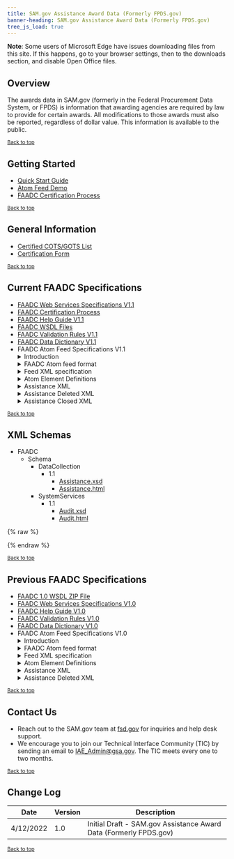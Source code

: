 ```yaml
---
title: SAM.gov Assistance Award Data (Formerly FPDS.gov)
banner-heading: SAM.gov Assistance Award Data (Formerly FPDS.gov)
tree_js_load: true
---
```

<link href="//cdn.jsdelivr.net/npm/jquery.fancytree@2.27/dist/skin-win8/ui.fancytree.min.css" rel="stylesheet">

<div class="usa-alert usa-alert-warning" id="site-wide-alert" role="alert">
   <div class="usa-alert-body">
     <p class="usa-alert-text">
        <b>Note</b>: Some users of Microsoft Edge have issues downloading files from this site. If this happens, go to your browser settings, then to the downloads section, and disable Open Office files.
     </p>
   </div>
 </div>

## Overview
The awards data in SAM.gov (formerly in the Federal Procurement Data System, or FPDS) is information that awarding agencies are required by law to provide for certain awards. All modifications to those awards must also be reported, regardless of dollar value. This information is available to the public.  
<p><small><a href="#">Back to top</a></small></p>


## Getting Started
- [Quick Start Guide](https://iae-prd-opengsa.s3.amazonaws.com/FPDS_v15_quick_start_guide_(3).doc)
- [Atom Feed Demo](https://iae-prd-opengsa.s3.amazonaws.com/Atom_feed.ppt)
- [FAADC Certification Process](https://iae-prd-opengsa.s3.amazonaws.com/FAADC_FPDS_Certification_Process.doc)
<p><small><a href="#">Back to top</a></small></p>

## General Information
- [Certified COTS/GOTS List](https://www.fpds.gov/wiki/index.php/Certified_Agency-CWS_COTS/GOTS_List)
- [Certification Form](https://iae-prd-opengsa.s3.amazonaws.com/ContractData_certification_form_March_2022_update.pdf)
<p><small><a href="#">Back to top</a></small></p>

## Current FAADC Specifications
- [FAADC Web Services Specifications V1.1](https://iae-prd-opengsa.s3.amazonaws.com/FAADC_Webservice_Integration_Specifications_V1.1-March_2022_update.pdf)
- [FAADC Certification Process](https://iae-prd-opengsa.s3.amazonaws.com/FAADC_FPDS_Certification_Process.doc)
- [FAADC Help Guide V1.1](https://iae-prd-opengsa.s3.amazonaws.com/FAADC_Help_Guide_V1.1_(2).docx)
- [FAADC WSDL Files](https://www.fpds.gov/downloads/FAADC/FAADC_WSDL.zip)
- [FAADC Validation Rules V1.1](https://iae-prd-opengsa.s3.amazonaws.com/FAADC_Validation_Rules_V1.1.doc)
- [FAADC Data Dictionary V1.1](https://iae-prd-opengsa.s3.amazonaws.com/FAADC_Data_Dictionary_V1.1.doc)
- FAADC Atom Feed Specifications V1.1
    <details>
    <summary>Introduction</summary>
    <p>
        FAADC has data reporting web services that provide access in real-time to FPDS central data repository. Atom Feeds provides access to the same data with real time feeds.
    </p>
    </details>
    <details>
    <summary>FAADC Atom feed format</summary>
    <p>
        FAADC Atom feed specification is based on the industry standard Atom 1.0 format RFC4287 as defined by Internet Engineering Task Force (IETF) in December 2005.<br>
        FAADC Assistance data will follow FAADC Version 1.1 Assistance specifications.
    </p>
    </details>
    <details>
    <summary>Feed XML specification</summary>
    <pre>
    <code class="xml">
        &lt;feed xmlns=&quot;http://www.w3.org/2005/Atom&quot;&gt;
            &lt;title&gt;FAADC matching assistance records for the search query : &lt;![CDATA[: recovery]]&gt;&lt;/title&gt;
            &lt;link rel=&quot;alternate&quot; type=&quot;text/html&quot; href=&quot;url_link&quot;/&gt;
            &lt;link rel=&quot;first&quot; type=&quot;text/html&quot; href=&quot;url_link&quot;/&gt;
            &lt;link rel=&quot;last&quot; type=&quot;text/html&quot; href=&quot;url_link&quot;/&gt;
            &lt;link rel=&quot;previous&quot; type=&quot;text/html&quot; href=&quot;url_link&quot;/&gt;
            &lt;link rel=&quot;next&quot; type=&quot;text/html&quot; href=&quot;url_link&quot;/&gt;
            &lt;modified/&gt;
            &lt;author&gt;
                &lt;name/&gt;
            &lt;/author&gt;
            &lt;entry&gt;
                &lt;title&gt;&lt;![CDATA[Entry Title]]&gt;&lt;/title&gt;
                &lt;link rel=&quot;alternate&quot; type=&quot;text/html&quot; href=&quot;url_link&quot;/&gt;
                &lt;modified&gt;2009-08-08 00:33:48&lt;/modified&gt;
                &lt;content xmlns:ns1=&quot;https://www.fpds.gov&quot; type=&quot;application/xml&quot;&gt; 
                    ... Assistance XML
                &lt;/content&gt;
            &lt;/entry&gt;
        &lt;/feed&gt;
    </code></pre>
    </details>
    <details>
    <summary>Atom Element Definitions</summary>
    <p>
       <b>Container Elements</b>
       <ul style="list-style-type: disc">
       <li>“feed” Element – It is the top-level element of an Atom Feed Document, acting as a container for metadata and data associated with the feed</li>
       <li> “entry” Element – It represents an individual entry, acting as a container for metadata and data associated with the entry.</li>
       <li>“content” Element – It contains either links or content of the entry. The “type” attribute specifies the MIME media type. It “type” attribute is not present then the content is treated as “text”. The content of the element is either an Award/IDV xml.</li>
       </ul>
       <b>Metadata Elements</b>
       <ul style="list-style-type: disc">
       <li>"author” Element – It indicates the author or the entry or the feed.</li>
       <li>“link” Element – It defines a reference from an entry or feed to a web resource. The “type” attribute is n advisory media type. It is a hint about the the type of representation that is expected to be returned when the value of href attribute is deferenced. The “rel” attribute indicates the link relation type.</li>
       <li>“alternate” signifies an alternate version of the resource described by the containing element.</li>
       <li>“first” signifies the first entry element in the feed.</li>
       <li>“last” signifies the last entry element in the feed.</li>
       <li>“previous” signifies the previously read entry element of the feed.</li>
       <li>“next” signifies the next available entry elements of the feed.</li>
       <li>“title” Element - It conveys a human-readable title for an entry or feed.</li>
       <li>“modified” Element with in the “entry” section represents the last modified date of the entry.</li>
       </ul>
    </p>
    </details>
    <details>
    <summary>Assistance XML</summary>
    <pre>
    <code class="xml">
        &lt;assistance xmlns:ns1=&quot;https://www.fpds.gov/FPDS&quot;&gt;
            &lt;assistanceID&gt;
                &lt;agencyCode name=&quot;String&quot; departmentID=&quot;String&quot; departmentName=&quot;String&quot;&gt;String&lt;/agencyCode&gt;
                &lt;FAIN&gt;String&lt;/FAIN&gt;
                &lt;amendmentNumber&gt;0&lt;/amendmentNumber&gt;
            &lt;/assistanceID&gt;
            &lt;assistanceDates&gt;
                &lt;actionDate&gt;0000-00-00 00:00:00&lt;/actionDate&gt;
                &lt;periodOfPerformanceStartDate&gt;0000-00-00 00:00:00&lt;/periodOfPerformanceStartDate&gt;
                &lt;periodOfPerformanceEndDate&gt;0000-00-00 00:00:00&lt;/periodOfPerformanceEndDate&gt;
                &lt;fiscalYear&gt;0000&lt;/fiscalYear&gt;
            &lt;/assistanceDates&gt;
            &lt;assistanceData&gt;
            &lt;assistanceIndicators&gt;
                &lt;businessFundsIndicator description=&quot;String&quot;&gt;String&lt;/businessFundsIndicator&gt;
                &lt;individualRecipientIndicator&gt;String&lt;/individualRecipientIndicator&gt;
                &lt;researchAndDevelopmentFundsIndicator&gt;String&lt;/researchAndDevelopmentFundsIndicator&gt;
            &lt;/assistanceIndicators&gt;
            &lt;assistanceCompetition&gt;
                &lt;competedOpportunity description=&quot;String&quot;&gt;String&lt;/competedOpportunity&gt;
                &lt;numberOfProposalsOrApplications&gt;String&lt;/numberOfProposalsOrApplications&gt;
            &lt;/assistanceCompetition&gt;
            &lt;actionType description=&quot;String&quot;&gt;String&lt;/actionType&gt;
            &lt;assistanceType description=&quot;String&quot;&gt;String&lt;/assistanceType&gt;
            &lt;assistanceDescription&gt;String&lt;/assistanceDescription&gt;
            &lt;recordType description=&quot;String&quot;&gt;String&lt;/recordType&gt;
            &lt;typeOfFundsCode description=&quot;String&quot;&gt;String&lt;/typeOfFundsCode&gt;
            &lt;/assistanceData&gt;
            &lt;dollarValues&gt;
                &lt;federalActionObligationAmount&gt;3.1415&lt;/federalActionObligationAmount&gt;
                &lt;nonFederalFundingAmount&gt;3.1415&lt;/nonFederalFundingAmount&gt;
                &lt;totalFederalAwardValueAmount&gt;3.1415&lt;/totalFederalAwardValueAmount&gt;
                &lt;researchDollarValues&gt;
                    &lt;researchAndDevelopmentAmount&gt;3.1415&lt;/researchAndDevelopmentAmount&gt;
                    &lt;fellowshipsAndTraineeshipsAmount&gt;3.1415&lt;/fellowshipsAndTraineeshipsAmount&gt;
                    &lt;researchAndDevelopmentPlantAmount&gt;3.1415&lt;/researchAndDevelopmentPlantAmount&gt;
                    &lt;facilitiesAndEquipmentForInstructionAmount&gt;3.1415&lt;/facilitiesAndEquipmentForInstructionAmount&gt;
                    &lt;generalSupportForScienceAndEngineeringAmount&gt;3.1415&lt;/generalSupportForScienceAndEngineeringAmount&gt;
                    &lt;otherActivitiesRelatedToScienceAndEngineeringAmount&gt;3.1415&lt;/otherActivitiesRelatedToScienceAndEngineeringAmount&gt;
                    &lt;allOtherActivitiesNotRelatedToScienceAndEngineeringAmount&gt;3.1415&lt;/allOtherActivitiesNotRelatedToScienceAndEngineeringAmount&gt;
                &lt;/researchDollarValues&gt;
            &lt;/dollarValues&gt;
            &lt;providerInformation&gt;
                &lt;awardingSubTierAgencyCode name=&quot;String&quot; departmentID=&quot;String&quot; departmentName=&quot;String&quot;&gt;String&lt;/awardingSubTierAgencyCode&gt;
                &lt;awardingOfficeCode&gt;String&lt;/awardingOfficeCode&gt;
                &lt;fundingSubTierAgencyCode name=&quot;String&quot; departmentID=&quot;String&quot; departmentName=&quot;String&quot;&gt;String&lt;/fundingSubTierAgencyCode&gt;
                &lt;fundingOfficeCode name=&quot;String&quot;&gt;String&lt;/fundingOfficeCode&gt;
            &lt;/providerInformation&gt;
            &lt;programInformation&gt;
            &lt;CFDANumber&gt;00.000&lt;/CFDANumber&gt;
            &lt;CFDAProgramTitle&gt;String&lt;/CFDAProgramTitle&gt;
            &lt;/programInformation&gt;
            &lt;placeOfPerformance&gt;
                &lt;PPOPCode&gt;String&lt;/PPOPCode&gt;
                &lt;PPOPDescription&gt;String&lt;/PPOPDescription&gt;
                &lt;PPOPCountryCode&gt;String&lt;/PPOPCountryCode&gt;
                &lt;PPOPCountryName&gt;String&lt;/PPOPCountryName&gt;
                &lt;PPOPStateName&gt;String&lt;/PPOPStateName&gt;
                &lt;PPOPStateISO2Code&gt;String&lt;/PPOPStateISO2Code&gt;
                &lt;PPOPCountyName&gt;String&lt;/PPOPCountyName&gt;
                &lt;PPOPCountyFIPSCode&gt;String&lt;/PPOPCountyFIPSCode&gt;
                &lt;PPOPCityName&gt;String&lt;/PPOPCityName&gt;
                &lt;PPOPZIPCode&gt;String&lt;/PPOPZIPCode&gt;
                &lt;PPOPCongressionalDistrict&gt;String&lt;/PPOPCongressionalDistrict&gt;
            &lt;/placeOfPerformance&gt;
            &lt;recipient&gt;
                &lt;recipientDetails&gt;
                    &lt;vendorHeader&gt;
                        &lt;vendorName&gt;String&lt;/vendorName&gt;
                        &lt;vendorDoingAsBusinessName&gt;String&lt;/vendorDoingAsBusinessName&gt;
                        &lt;vendorEnabled&gt;false&lt;/vendorEnabled&gt;
                    &lt;/vendorHeader&gt;
                    &lt;vendorSiteDetails&gt;
                    &lt;vendorSocioEconomicIndicators&gt;
                        &lt;isAlaskanNativeOwnedCorporationOrFirm&gt;false&lt;/isAlaskanNativeOwnedCorporationOrFirm&gt;
                        &lt;isAmericanIndianOwned&gt;false&lt;/isAmericanIndianOwned&gt;
                        &lt;isIndianTribe&gt;false&lt;/isIndianTribe&gt;
                        &lt;isNativeHawaiianOwnedOrganizationOrFirm&gt;false&lt;/isNativeHawaiianOwnedOrganizationOrFirm&gt;
                        &lt;isTriballyOwnedFirm&gt;false&lt;/isTriballyOwnedFirm&gt;
                        &lt;isSmallBusiness&gt;false&lt;/isSmallBusiness&gt;
                        &lt;isVeteranOwned&gt;false&lt;/isVeteranOwned&gt;
                        &lt;isServiceRelatedDisabledVeteranOwnedBusiness&gt;false&lt;/isServiceRelatedDisabledVeteranOwnedBusiness&gt;
                        &lt;isWomenOwned&gt;false&lt;/isWomenOwned&gt;
                        &lt;minorityOwned&gt;
                            &lt;isMinorityOwned&gt;false&lt;/isMinorityOwned&gt;
                            &lt;isSubContinentAsianAmericanOwnedBusiness&gt;false&lt;/isSubContinentAsianAmericanOwnedBusiness&gt;
                            &lt;isAsianPacificAmericanOwnedBusiness&gt;false&lt;/isAsianPacificAmericanOwnedBusiness&gt;
                            &lt;isBlackAmericanOwnedBusiness&gt;false&lt;/isBlackAmericanOwnedBusiness&gt;
                            &lt;isHispanicAmericanOwnedBusiness&gt;false&lt;/isHispanicAmericanOwnedBusiness&gt;
                            &lt;isNativeAmericanOwnedBusiness&gt;false&lt;/isNativeAmericanOwnedBusiness&gt;
                            &lt;isOtherMinorityOwned&gt;false&lt;/isOtherMinorityOwned&gt;
                        &lt;/minorityOwned&gt;
                        &lt;isVerySmallBusiness&gt;false&lt;/isVerySmallBusiness&gt;
                        &lt;isWomenOwnedSmallBusiness&gt;false&lt;/isWomenOwnedSmallBusiness&gt;
                        &lt;isEconomicallyDisadvantagedWomenOwnedSmallBusiness&gt;false&lt;/isEconomicallyDisadvantagedWomenOwnedSmallBusiness&gt;
                        &lt;isJointVentureWomenOwnedSmallBusiness&gt;false&lt;/isJointVentureWomenOwnedSmallBusiness&gt;
                        &lt;isJointVentureEconomicallyDisadvantagedWomenOwnedSmallBusiness&gt;false&lt;/isJointVentureEconomicallyDisadvantagedWomenOwnedSmallBusiness&gt;
                    &lt;/vendorSocioEconomicIndicators&gt;
                    &lt;vendorBusinessTypes&gt;
                        &lt;isCommunityDevelopedCorporationOwnedFirm&gt;false&lt;/isCommunityDevelopedCorporationOwnedFirm&gt;
                        &lt;isLaborSurplusAreaFirm&gt;false&lt;/isLaborSurplusAreaFirm&gt;
                        &lt;federalGovernment&gt;
                            &lt;isFederalGovernment&gt;false&lt;/isFederalGovernment&gt;
                            &lt;isFederallyFundedResearchAndDevelopmentCorp&gt;false&lt;/isFederallyFundedResearchAndDevelopmentCorp&gt;
                            &lt;isFederalGovernmentAgency&gt;false&lt;/isFederalGovernmentAgency&gt;
                        &lt;/federalGovernment&gt;
                        &lt;isStateGovernment&gt;false&lt;/isStateGovernment&gt;
                        &lt;localGovernment&gt;
                            &lt;isLocalGovernment&gt;false&lt;/isLocalGovernment&gt;
                            &lt;isCityLocalGovernment&gt;false&lt;/isCityLocalGovernment&gt;
                            &lt;isCountyLocalGovernment&gt;false&lt;/isCountyLocalGovernment&gt;
                            &lt;isInterMunicipalLocalGovernment&gt;false&lt;/isInterMunicipalLocalGovernment&gt;
                            &lt;isLocalGovernmentOwned&gt;false&lt;/isLocalGovernmentOwned&gt;
                            &lt;isMunicipalityLocalGovernment&gt;false&lt;/isMunicipalityLocalGovernment&gt;
                            &lt;isSchoolDistrictLocalGovernment&gt;false&lt;/isSchoolDistrictLocalGovernment&gt;
                            &lt;isTownshipLocalGovernment&gt;false&lt;/isTownshipLocalGovernment&gt;
                        &lt;/localGovernment&gt;
                        &lt;isTribalGovernment&gt;false&lt;/isTribalGovernment&gt;
                        &lt;isForeignGovernment&gt;false&lt;/isForeignGovernment&gt;
                        &lt;businessOrOrganizationType&gt;
                        &lt;isCorporateEntityNotTaxExempt&gt;false&lt;/isCorporateEntityNotTaxExempt&gt;
                        &lt;isCorporateEntityTaxExempt&gt;false&lt;/isCorporateEntityTaxExempt&gt;
                        &lt;isPartnershipOrLimitedLiabilityPartnership&gt;false&lt;/isPartnershipOrLimitedLiabilityPartnership&gt;
                        &lt;isSolePropreitorship&gt;false&lt;/isSolePropreitorship&gt;
                        &lt;isSmallAgriculturalCooperative&gt;false&lt;/isSmallAgriculturalCooperative&gt;
                        &lt;isInternationalOrganization&gt;false&lt;/isInternationalOrganization&gt;
                        &lt;isOtherbusinessOrOrganization&gt;false&lt;/isOtherbusinessOrOrganization&gt;
                        &lt;isUSGovernmentEntity&gt;false&lt;/isUSGovernmentEntity&gt;
                        &lt;/businessOrOrganizationType&gt;
                    &lt;/vendorBusinessTypes&gt;
                    &lt;vendorLineOfBusiness&gt;
                        &lt;isArchitectureAndEngineering&gt;false&lt;/isArchitectureAndEngineering&gt;
                        &lt;isCommunityDevelopmentCorporation&gt;false&lt;/isCommunityDevelopmentCorporation&gt;
                        &lt;isConstructionFirm&gt;false&lt;/isConstructionFirm&gt;
                        &lt;isDomesticShelter&gt;false&lt;/isDomesticShelter&gt;
                        &lt;isEducationalInstitution&gt;false&lt;/isEducationalInstitution&gt;
                        &lt;isFoundation&gt;false&lt;/isFoundation&gt;
                        &lt;isHospital&gt;false&lt;/isHospital&gt;
                        &lt;isManufacturerOfGoods&gt;false&lt;/isManufacturerOfGoods&gt;
                        &lt;isResearchAndDevelopment&gt;false&lt;/isResearchAndDevelopment&gt;
                        &lt;isServiceProvider&gt;false&lt;/isServiceProvider&gt;
                        &lt;isVeterinaryHospital&gt;false&lt;/isVeterinaryHospital&gt;
                        &lt;isHispanicServicingInstitution&gt;false&lt;/isHispanicServicingInstitution&gt;
                    &lt;/vendorLineOfBusiness&gt;
                    &lt;vendorRelationshipWithFederalGovernment&gt;
                        &lt;receivesContracts&gt;false&lt;/receivesContracts&gt;
                        &lt;receivesGrants&gt;false&lt;/receivesGrants&gt;
                        &lt;receivesContractsAndGrants&gt;false&lt;/receivesContractsAndGrants&gt;
                    &lt;/vendorRelationshipWithFederalGovernment&gt;
                    &lt;typeOfGovernmentEntity&gt;
                        &lt;isAirportAuthority&gt;false&lt;/isAirportAuthority&gt;
                        &lt;isCouncilOfGovernments&gt;false&lt;/isCouncilOfGovernments&gt;
                        &lt;isHousingAuthoritiesPublicOrTribal&gt;false&lt;/isHousingAuthoritiesPublicOrTribal&gt;
                        &lt;isInterstateEntity&gt;false&lt;/isInterstateEntity&gt;
                        &lt;isPlanningCommission&gt;false&lt;/isPlanningCommission&gt;
                        &lt;isPortAuthority&gt;false&lt;/isPortAuthority&gt;
                        &lt;isTransitAuthority&gt;false&lt;/isTransitAuthority&gt;
                    &lt;/typeOfGovernmentEntity&gt;
                    &lt;vendorOrganizationFactors&gt;
                    &lt;isSubchapterSCorporation&gt;false&lt;/isSubchapterSCorporation&gt;
                    &lt;isLimitedLiabilityCorporation&gt;false&lt;/isLimitedLiabilityCorporation&gt;
                    &lt;isForeignOwnedAndLocated&gt;false&lt;/isForeignOwnedAndLocated&gt;
                    &lt;profitStructure&gt;
                        &lt;isForProfitOrganization&gt;false&lt;/isForProfitOrganization&gt;
                        &lt;isNonprofitOrganization&gt;false&lt;/isNonprofitOrganization&gt;
                        &lt;isOtherNotForProfitOrganization&gt;false&lt;/isOtherNotForProfitOrganization&gt;
                    &lt;/profitStructure&gt;
                    &lt;isShelteredWorkshop&gt;false&lt;/isShelteredWorkshop&gt;
                        &lt;organizationalType&gt;String&lt;/organizationalType&gt;
                        &lt;/vendorOrganizationFactors&gt;
                    &lt;typeOfEducationalEntity&gt;
                        &lt;is1862LandGrantCollege&gt;false&lt;/is1862LandGrantCollege&gt;
                        &lt;is1890LandGrantCollege&gt;false&lt;/is1890LandGrantCollege&gt;
                        &lt;is1994LandGrantCollege&gt;false&lt;/is1994LandGrantCollege&gt;
                        &lt;isHistoricallyBlackCollegeOrUniversity&gt;false&lt;/isHistoricallyBlackCollegeOrUniversity&gt;
                        &lt;isMinorityInstitution&gt;false&lt;/isMinorityInstitution&gt;
                        &lt;isPrivateUniversityOrCollege&gt;false&lt;/isPrivateUniversityOrCollege&gt;
                        &lt;isSchoolOfForestry&gt;false&lt;/isSchoolOfForestry&gt;
                        &lt;isStateControlledInstitutionofHigherLearning&gt;false&lt;/isStateControlledInstitutionofHigherLearning&gt;
                        &lt;isTribalCollege&gt;false&lt;/isTribalCollege&gt;
                        &lt;isVeterinaryCollege&gt;false&lt;/isVeterinaryCollege&gt;
                        &lt;isAlaskanNativeServicingInstitution&gt;false&lt;/isAlaskanNativeServicingInstitution&gt;
                        &lt;isNativeHawaiianServicingInstitution&gt;false&lt;/isNativeHawaiianServicingInstitution&gt;
                    &lt;/typeOfEducationalEntity&gt;
                    &lt;vendorCertifications&gt;
                        &lt;isDOTCertifiedDisadvantagedBusinessEnterprise&gt;false&lt;/isDOTCertifiedDisadvantagedBusinessEnterprise&gt;
                        &lt;isSelfCertifiedSmallDisadvantagedBusiness&gt;false&lt;/isSelfCertifiedSmallDisadvantagedBusiness&gt;
                        &lt;isSBACertifiedSmallDisadvantagedBusiness&gt;false&lt;/isSBACertifiedSmallDisadvantagedBusiness&gt;
                        &lt;isSBACertified8AProgramParticipant&gt;false&lt;/isSBACertified8AProgramParticipant&gt;
                        &lt;isSelfCertifiedHUBZoneJointVenture&gt;false&lt;/isSelfCertifiedHUBZoneJointVenture&gt;
                        &lt;isSBACertifiedHUBZone&gt;false&lt;/isSBACertifiedHUBZone&gt;
                        &lt;isSBACertified8AJointVenture&gt;false&lt;/isSBACertified8AJointVenture&gt;
                    &lt;/vendorCertifications&gt;
                    &lt;vendorLocation&gt;
                        &lt;streetAddress&gt;String&lt;/streetAddress&gt;
                        &lt;city&gt;String&lt;/city&gt;
                        &lt;state name=&quot;String&quot;&gt;String&lt;/state&gt;
                        &lt;ZIPCode city=&quot;String&quot;&gt;String&lt;/ZIPCode&gt;
                        &lt;countryCode name=&quot;String&quot;&gt;String&lt;/countryCode&gt;
                        &lt;phoneNo&gt;String&lt;/phoneNo&gt;
                        &lt;faxNo&gt;String&lt;/faxNo&gt;
                        &lt;congressionalDistrictCode&gt;String&lt;/congressionalDistrictCode&gt;
                        &lt;vendorLocationDisabledFlag&gt;false&lt;/vendorLocationDisabledFlag&gt;
                        &lt;entityDataSource&gt;String&lt;/entityDataSource&gt;
                    &lt;/vendorLocation&gt;
                    &lt;entityIdentifiers&gt;
                        &lt;vendorUEIInformation&gt;
                            &lt;UEI&gt;String&lt;/UEI&gt;
                            &lt;UEILegalBusinessName&gt;String&lt;/UEILegalBusinessName&gt;
                            &lt;immediateParentUEI&gt;String&lt;/parentUEI&gt;
                            &lt;immediateParentUEIName&gt;String&lt;/parentUEIName&gt;
                            &lt;domesticParentUEI&gt;String&lt;/domesticParentUEI&gt;
                            &lt;domesticParentUEIName&gt;String&lt;/domesticParentUEIName&gt;
                            &lt;ultimateParentUEI&gt;String&lt;/ultimateParentUEI&gt;
                            &lt;ultimateParentUEIName&gt;String&lt;/ultimateParentUEIName&gt;
                        &lt;/vendorUEIInformation&gt;
                        &lt;cageCode&gt;String&lt;/cageCode&gt;
                    &lt;/entityIdentifiers&gt;
                    &lt;ccrRegistrationDetails&gt;
                    &lt;registrationDate&gt;0000-00-00 00:00:00&lt;/registrationDate&gt;
                    &lt;renewalDate&gt;0000-00-00 00:00:00&lt;/renewalDate&gt;
                    &lt;/ccrRegistrationDetails&gt;
                    &lt;/vendorSiteDetails&gt;
                &lt;/recipientDetails&gt;
                &lt;listOfBusinessTypes&gt;
                    &lt;businessTypes&gt;
                            &lt;BusinessTypesCode&gt;String&lt;/BusinessTypesCode&gt;
                            &lt;BusinessTypesDescription&gt;String&lt;/BusinessTypesDescription&gt;
                        &lt;/businessTypes&gt;
                        &lt;businessTypes&gt;
                        &lt;BusinessTypesCode&gt;String&lt;/BusinessTypesCode&gt;
                        &lt;BusinessTypesDescription&gt;String&lt;/BusinessTypesDescription&gt;
                    &lt;/businessTypes&gt;
                &lt;/listOfBusinessTypes&gt;
                &lt;smallBusinessIndicator description=&quot;String&quot;&gt;String&lt;/smallBusinessIndicator&gt;
                &lt;SAMException description=&quot;String&quot;&gt;String&lt;/SAMException&gt;
            &lt;/recipient&gt;
            &lt;transactionInformation&gt;
                &lt;createdBy&gt;String&lt;/createdBy&gt;
                &lt;createdDate&gt;0000-00-00 00:00:00&lt;/createdDate&gt;
                &lt;lastModifiedBy&gt;String&lt;/lastModifiedBy&gt;
                &lt;lastModifiedDate&gt;0000-00-00 00:00:00&lt;/lastModifiedDate&gt;
                &lt;closedBy&gt;String&lt;/closedBy&gt;
                &lt;closedDate&gt;0000-00-00 00:00:00&lt;/closedDate&gt;
                &lt;closedStatus&gt;String&lt;/closedStatus&gt;
                &lt;status&gt;String&lt;/status&gt;
                &lt;version&gt;String&lt;/version&gt;
                &lt;approvedBy&gt;String&lt;/approvedBy&gt;
                &lt;approvedDate&gt;0000-00-00 00:00:00&lt;/approvedDate&gt;
            &lt;/transactionInformation&gt;
            &lt;genericTags&gt;
                &lt;genericStrings&gt;
                    &lt;genericString01&gt;String&lt;/genericString01&gt;
                    &lt;genericString02&gt;String&lt;/genericString02&gt;
                    &lt;genericString03&gt;String&lt;/genericString03&gt;
                    &lt;genericString04&gt;String&lt;/genericString04&gt;
                    &lt;genericString05&gt;String&lt;/genericString05&gt;
                    &lt;genericString06&gt;String&lt;/genericString06&gt;
                    &lt;genericString07&gt;String&lt;/genericString07&gt;
                    &lt;genericString08&gt;String&lt;/genericString08&gt;
                    &lt;genericString09&gt;String&lt;/genericString09&gt;
                    &lt;genericString10&gt;String&lt;/genericString10&gt;
                    &lt;genericString11&gt;String&lt;/genericString11&gt;
                    &lt;genericString12&gt;String&lt;/genericString12&gt;
                    &lt;genericString13&gt;String&lt;/genericString13&gt;
                    &lt;genericString14&gt;String&lt;/genericString14&gt;
                    &lt;genericString15&gt;String&lt;/genericString15&gt;
                    &lt;genericString16&gt;String&lt;/genericString16&gt;
                    &lt;genericString17&gt;String&lt;/genericString17&gt;
                    &lt;genericString18&gt;String&lt;/genericString18&gt;
                &lt;/genericStrings&gt;
                &lt;genericBooleans&gt;
                    &lt;genericBoolean01&gt;false&lt;/genericBoolean01&gt;
                    &lt;genericBoolean02&gt;false&lt;/genericBoolean02&gt;
                &lt;/genericBooleans&gt;
                &lt;genericFloats&gt;
                    &lt;genericFloat01&gt;3.1415&lt;/genericFloat01&gt;
                    &lt;genericFloat02&gt;3.1415&lt;/genericFloat02&gt;
                &lt;/genericFloats&gt;
                &lt;genericIntegers&gt;
                    &lt;genericInteger01&gt;1&lt;/genericInteger01&gt;
                    &lt;genericInteger02&gt;1&lt;/genericInteger02&gt;
                &lt;/genericIntegers&gt;
            &lt;/genericTags&gt;
        &lt;/assistance&gt;
    </code></pre>
    </details>
    <details>
    <summary>Assistance Deleted XML</summary>
    <pre>
    <code class="xml">
        &lt;assistance xmlns:ns1=&quot;https://www.fpds.gov/FPDS&quot;&gt;
            &lt;assistanceID&gt;
                &lt;agencyCode name=&quot;String&quot; departmentID=&quot;String&quot; departmentName=&quot;String&quot;&gt;String&lt;/agencyCode&gt;
                &lt;URI&gt;String&lt;/URI&gt;
            &lt;/assistanceID&gt;
            &lt;assistanceDates&gt;
                &lt;actionDate&gt;0000-00-00 00:00:00&lt;/actionDate&gt;
                &lt;periodOfPerformanceStartDate&gt;0000-00-00 00:00:00&lt;/periodOfPerformanceStartDate&gt;
                &lt;periodOfPerformanceEndDate&gt;0000-00-00 00:00:00&lt;/periodOfPerformanceEndDate&gt;
                &lt;fiscalYear&gt;0000&lt;/fiscalYear&gt;
                &lt;FABSSentDate&gt;0000-00-00 00:00:00&lt;/FABSSentDate&gt;
            &lt;/assistanceDates&gt;
            &lt;assistanceData&gt;
                &lt;assistanceIndicators&gt;
                    &lt;businessFundsIndicator description=&quot;String&quot;&gt;String&lt;/businessFundsIndicator&gt;
                    &lt;correctionDeleteIndicator&gt;String&lt;/correctionDeleteIndicator&gt;
                    &lt;individualRecipientIndicator&gt;String&lt;/individualRecipientIndicator&gt;
                &lt;/assistanceIndicators&gt;
                &lt;actionType description=&quot;String&quot;&gt;String&lt;/actionType&gt;
                &lt;assistanceType description=&quot;String&quot;&gt;String&lt;/assistanceType&gt;
                &lt;assistanceDescription&gt;String&lt;/assistanceDescription&gt;
                &lt;recordType description=&quot;String&quot;&gt;String&lt;/recordType&gt;
            &lt;/assistanceData&gt;
            &lt;dollarValues&gt;
                &lt;federalActionObligationAmount&gt;3.1415&lt;/federalActionObligationAmount&gt;
                &lt;nonFederalFundingAmount&gt;3.1415&lt;/nonFederalFundingAmount&gt;
                &lt;totalFederalAwardValueAmount&gt;3.1415&lt;/totalFederalAwardValueAmount&gt;
            &lt;/dollarValues&gt;
            &lt;providerInformation&gt;
                &lt;awardingSubTierAgencyCode name=&quot;String&quot; departmentID=&quot;String&quot; departmentName=&quot;String&quot;&gt;String&lt;/awardingSubTierAgencyCode&gt;
                &lt;awardingOfficeCode name=&quot;String&quot;&gt;String&lt;/awardingOfficeCode&gt;
                &lt;fundingSubTierAgencyCode name=&quot;String&quot; departmentID=&quot;String&quot; departmentName=&quot;String&quot;&gt;String&lt;/fundingSubTierAgencyCode&gt;
                &lt;fundingOfficeCode name=&quot;String&quot;&gt;String&lt;/fundingOfficeCode&gt;
            &lt;/providerInformation&gt;
            &lt;programInformation&gt;
                &lt;CFDANumber&gt;3.1415&lt;/CFDANumber&gt;
            &lt;/programInformation&gt;
            &lt;placeOfPerformance&gt;
                &lt;PPOPCode&gt;String&lt;/PPOPCode&gt;
                &lt;PPOPDescription&gt;String&lt;/PPOPDescription&gt;
                &lt;PPOPCountryCode&gt;String&lt;/PPOPCountryCode&gt;
                &lt;PPOPCountryName&gt;String&lt;/PPOPCountryName&gt;
                &lt;PPOPStateName&gt;String&lt;/PPOPStateName&gt;
                &lt;PPOPStateISO2Code&gt;String&lt;/PPOPStateISO2Code&gt;
            &lt;/placeOfPerformance&gt;
            &lt;recipient&gt;
                &lt;recipientDetails&gt;
                &lt;vendorHeader&gt;
                    &lt;vendorName&gt;String&lt;/vendorName&gt;
                &lt;/vendorHeader&gt;
                    &lt;vendorSiteDetails&gt;
                        &lt;vendorLocation&gt;
                            &lt;countryCode name=&quot;String&quot;&gt;String&lt;/countryCode&gt;
                            &lt;entityDataSource&gt;String&lt;/entityDataSource&gt;
                        &lt;/vendorLocation&gt;
                        &lt;entityIdentifiers&gt;
                            &lt;vendorUEIInformation&gt;
                                &lt;UEI&gt;String&lt;/UEI&gt;
                                &lt;UEILegalBusinessName&gt;String&lt;/UEILegalBusinessName&gt;
                                &lt;immediateParentUEI&gt;String&lt;/parentUEI&gt;
                                &lt;immediateParentUEIName&gt;String&lt;/parentUEIName&gt;
                                &lt;domesticParentUEI&gt;String&lt;/domesticParentUEI&gt;
                                &lt;domesticParentUEIName&gt;String&lt;/domesticParentUEIName&gt;
                                &lt;ultimateParentUEI&gt;String&lt;/ultimateParentUEI&gt;
                                &lt;ultimateParentUEIName&gt;String&lt;/ultimateParentUEIName&gt;
                            &lt;/vendorUEIInformation&gt;
                            &lt;cageCode&gt;String&lt;/cageCode&gt;
                        &lt;/entityIdentifiers&gt;
                    &lt;/vendorSiteDetails&gt;
                &lt;/recipientDetails&gt;
                &lt;listOfBusinessTypes&gt;
                    &lt;businessTypes&gt;
                    &lt;BusinessTypesCode&gt;String&lt;/BusinessTypesCode&gt;
                    &lt;BusinessTypesDescription&gt;String&lt;/BusinessTypesDescription&gt;
                    &lt;/businessTypes&gt;
                &lt;/listOfBusinessTypes&gt;
                &lt;smallBusinessIndicator description=&quot;String&quot;&gt;String&lt;/smallBusinessIndicator&gt;
                &lt;SAMException description=&quot;String&quot;&gt;String&lt;/SAMException&gt;
            &lt;/recipient&gt;
            &lt;transactionInformation&gt;
                &lt;createdBy&gt;String&lt;/createdBy&gt;
                &lt;createdDate&gt;0000-00-00 00:00:00&lt;/createdDate&gt;
                &lt;lastModifiedBy&gt;String&lt;/lastModifiedBy&gt;
                &lt;lastModifiedDate&gt;0000-00-00 00:00:00&lt;/lastModifiedDate&gt;
                &lt;closedBy&gt;String&lt;/closedBy&gt;
                &lt;closedDate&gt;0000-00-00 00:00:00&lt;/closedDate&gt;
                &lt;closedStatus&gt;String&lt;/closedStatus&gt;
                &lt;status&gt;String&lt;/status&gt;
                &lt;version&gt;String&lt;/version&gt;
                &lt;approvedBy&gt;String&lt;/approvedBy&gt;
                &lt;approvedDate&gt;0000-00-00 00:00:00&lt;/approvedDate&gt;
            &lt;/transactionInformation&gt;
            &lt;genericTags&gt;
                &lt;genericStrings&gt;
                    &lt;genericString01&gt;String&lt;/genericString01&gt;
                    &lt;genericString02&gt;String&lt;/genericString02&gt;
                    &lt;genericString03&gt;String&lt;/genericString03&gt;
                    &lt;genericString04&gt;String&lt;/genericString04&gt;
                    &lt;genericString05&gt;String&lt;/genericString05&gt;
                    &lt;genericString06&gt;String&lt;/genericString06&gt;
                    &lt;genericString07&gt;String&lt;/genericString07&gt;
                    &lt;genericString08&gt;String&lt;/genericString08&gt;
                    &lt;genericString09&gt;String&lt;/genericString09&gt;
                    &lt;genericString10&gt;String&lt;/genericString10&gt;
                    &lt;genericString11&gt;String&lt;/genericString11&gt;
                    &lt;genericString12&gt;String&lt;/genericString12&gt;
                    &lt;genericString13&gt;String&lt;/genericString13&gt;
                    &lt;genericString14&gt;String&lt;/genericString14&gt;
                    &lt;genericString15&gt;String&lt;/genericString15&gt;
                    &lt;genericString16&gt;String&lt;/genericString16&gt;
                    &lt;genericString17&gt;String&lt;/genericString17&gt;
                    &lt;genericString18&gt;String&lt;/genericString18&gt;
                &lt;/genericStrings&gt;
                &lt;genericBooleans&gt;
                    &lt;genericBoolean01&gt;false&lt;/genericBoolean01&gt;
                    &lt;genericBoolean02&gt;false&lt;/genericBoolean02&gt;
                &lt;/genericBooleans&gt;
                &lt;genericFloats&gt;
                    &lt;genericFloat01&gt;3.1415&lt;/genericFloat01&gt;
                    &lt;genericFloat02&gt;3.1415&lt;/genericFloat02&gt;
                &lt;/genericFloats&gt;
                &lt;genericIntegers&gt;
                    &lt;genericInteger01&gt;1&lt;/genericInteger01&gt;
                    &lt;genericInteger02&gt;1&lt;/genericInteger02&gt;
                &lt;/genericIntegers&gt;
            &lt;/genericTags&gt;
        &lt;/assistance&gt;
    </code></pre>
    </details>
    <details>
    <summary>Assistance Closed XML</summary>
    <pre>
    <code class="xml">
        &lt;assistanceclosed xmlns:ns1=&quot;https://www.fpds.gov/FPDS&quot;&gt;
            &lt;assistanceID&gt;
                &lt;agencyCode name=&quot;String&quot; departmentID=&quot;String&quot; departmentName=&quot;String&quot;&gt;String&lt;/agencyCode&gt;
                &lt;FAIN&gt;String&lt;/FAIN&gt;
                &lt;amendmentNumber&gt;0&lt;/amendmentNumber&gt;
            &lt;/assistanceID&gt;
            &lt;assistanceDates&gt;
                &lt;actionDate&gt;0000-00-00 00:00:00&lt;/actionDate&gt;
                &lt;periodOfPerformanceStartDate&gt;0000-00-00 00:00:00&lt;/periodOfPerformanceStartDate&gt;
                &lt;periodOfPerformanceEndDate&gt;0000-00-00 00:00:00&lt;/periodOfPerformanceEndDate&gt;
                &lt;fiscalYear&gt;0000&lt;/fiscalYear&gt;
                &lt;FABSSentDate&gt;0000-00-00 00:00:00&lt;/FABSSentDate&gt;
            &lt;/assistanceDates&gt;
            &lt;transactionInformation&gt;
                &lt;createdBy&gt;String&lt;/createdBy&gt;
                &lt;createdDate&gt;0000-00-00 00:00:00&lt;/createdDate&gt;
                &lt;lastModifiedBy&gt;String&lt;/lastModifiedBy&gt;
                &lt;lastModifiedDate&gt;0000-00-00 00:00:00&lt;/lastModifiedDate&gt;
                &lt;closedBy&gt;String&lt;/closedBy&gt;
                &lt;closedDate&gt;0000-00-00 00:00:00&lt;/closedDate&gt;
                &lt;closedStatus&gt;Y&lt;/closedStatus&gt;
                &lt;status&gt;String&lt;/status&gt;
                &lt;version&gt;String&lt;/version&gt;
                &lt;approvedBy&gt;String&lt;/approvedBy&gt;
                &lt;approvedDate&gt;0000-00-00 00:00:00&lt;/approvedDate&gt;
            &lt;/transactionInformation&gt;
        &lt;/assistanceclosed&gt;
    </code></pre>
    </details>
<p><small><a href="#">Back to top</a></small></p>


## XML Schemas

<div id="fpds_doc_tree">
    <ul id="treeData">
        <li id="id3" class="expanded folder">FAADC
            <ul>
                <li id="id3.1" class="expanded folder">Schema
                    <ul>
                        <li id="id3.1.2" class="expanded folder">DataCollection
                            <ul>
                                <li id="id3.1.3" class="expanded folder">1.1
                                    <ul>
                                        <li><a href="https://www.fpds.gov/FAADC/schema/DataCollection/1.1/Assistance.xsd">Assistance.xsd</a></li>
			                            <li><a href="https://www.fpds.gov/FAADC/schemaDocs/DataCollection/1.1/Assistance.html">Assistance.html</a></li>
                                    </ul>
                                </li>
                            </ul>
                        </li>
                        <li id="id3.2.1" class="expanded folder">SystemServices
                            <ul>
                                <li id="id3.2.1" class="expanded folder">1.1
                                    <ul>
                                       <li><a href="https://www.fpds.gov/FAADC/schema/SystemServices/1.1/Audit.xsd">Audit.xsd</a></li>
			                            <li><a href="https://www.fpds.gov/FAADC/schemaDocs/SystemServices/1.1/Audit.html">Audit.html</a></li>
                                    </ul>
                                </li>
                            </ul>
                        </li>
                    </ul>
                </li>
            </ul>
        </li>
    </ul>
</div>

{% raw %}
<script>
  (function() {
    window.onload = function() {
        
        jQuery("#fpds_doc_tree").fancytree({

            activate: function(event, data){
                var node = data.node,
                    orgEvent = data.originalEvent;
                if(node.data.href){
                   //window.open(node.data.href,  node.data.target);
                }
            },
            
            click: function(event, data){
                var node = data.node,
                orgEvent = data.originalEvent;
                if(node.data.href){
                    window.open(node.data.href,  node.data.target);
                  
                }
            }
        });
        jQuery(".fancytree-container").addClass("fancytree-connectors");
    };

}).call(this);
  
</script>
{% endraw %}

<p><small><a href="#">Back to top</a></small></p>

## Previous FAADC Specifications
- [FAADC 1.0 WSDL ZIP File](https://www.fpds.gov/downloads/FAADC/FAADC_WSDL.zip)
- [FAADC Web Services Specifications V1.0](https://iae-prd-opengsa.s3.amazonaws.com/FAADC_Webservice_Integration_Specifications_(1).docx)
- [FAADC Help Guide V1.0](https://iae-prd-opengsa.s3.amazonaws.com/FAADC_Help_Guide_March_2022_update.pdf)
- [FAADC Validation Rules V1.0](https://iae-prd-opengsa.s3.amazonaws.com/FAADC_Validation_Rules.docx)
- [FAADC Data Dictionary V1.0](https://iae-prd-opengsa.s3.amazonaws.com/FAADC_Data_Dictionary.docx)
- FAADC Atom Feed Specifications V1.0
    <details>
    <summary>Introduction</summary>
    <p>
        FAADC has data reporting web services that provide access in real-time to FPDS central data repository. Atom Feeds provides access to the same data with real time feeds.
    </p>
    </details>
    <details>
    <summary>FAADC Atom feed format</summary>
    <p>
        FAADC Atom feed specification is based on the industry standard Atom 1.0 format RFC4287 as defined by Internet Engineering Task Force (IETF) in December 2005.<br>
        FAADC Assistance data will follow FAADC Version 1.0 Assistance specifications.
    </p>
    </details>
    <details>
    <summary>Feed XML specification</summary>
    <pre>
    <code class="xml">
        &lt;feed xmlns=&quot;http://www.w3.org/2005/Atom&quot;&gt;
            &lt;title&gt;FAADC matching assistance records for the search query : &lt;![CDATA[: recovery]]&gt;&lt;/title&gt;
            &lt;link rel=&quot;alternate&quot; type=&quot;text/html&quot; href=&quot;url_link&quot;/&gt;
            &lt;link rel=&quot;first&quot; type=&quot;text/html&quot; href=&quot;url_link&quot;/&gt;
            &lt;link rel=&quot;last&quot; type=&quot;text/html&quot; href=&quot;url_link&quot;/&gt;
            &lt;link rel=&quot;previous&quot; type=&quot;text/html&quot; href=&quot;url_link&quot;/&gt;
            &lt;link rel=&quot;next&quot; type=&quot;text/html&quot; href=&quot;url_link&quot;/&gt;
            &lt;modified/&gt;
            &lt;author&gt;
                &lt;name/&gt;
            &lt;/author&gt;
            &lt;entry&gt;
                &lt;title&gt;&lt;![CDATA[Entry Title]]&gt;&lt;/title&gt;
                &lt;link rel=&quot;alternate&quot; type=&quot;text/html&quot; href=&quot;url_link&quot;/&gt;
                &lt;modified&gt;2009-08-08 00:33:48&lt;/modified&gt;
                &lt;content xmlns:ns1=&quot;https://www.fpds.gov&quot; type=&quot;application/xml&quot;&gt; 
                    ... Assistance XML
                &lt;/content&gt;
            &lt;/entry&gt;
        &lt;/feed&gt;
    </code></pre>
    </details>
    <details>
    <summary>Atom Element Definitions</summary>
    <p>
       <b>Container Elements</b>
       <ul style="list-style-type: disc">
       <li>“feed” Element – It is the top-level element of an Atom Feed Document, acting as a container for metadata and data associated with the feed</li>
       <li> “entry” Element – It represents an individual entry, acting as a container for metadata and data associated with the entry.</li>
       <li>“content” Element – It contains either links or content of the entry. The “type” attribute specifies the MIME media type. It “type” attribute is not present then the content is treated as “text”. The content of the element is either an Award/IDV xml.</li>
       </ul>
       <b>Metadata Elements</b>
       <ul style="list-style-type: disc">
       <li>"author” Element – It indicates the author or the entry or the feed.</li>
       <li>“link” Element – It defines a reference from an entry or feed to a web resource. The “type” attribute is n advisory media type. It is a hint about the the type of representation that is expected to be returned when the value of href attribute is deferenced. The “rel” attribute indicates the link relation type.</li>
       <li>“alternate” signifies an alternate version of the resource described by the containing element.</li>
       <li>“first” signifies the first entry element in the feed.</li>
       <li>“last” signifies the last entry element in the feed.</li>
       <li>“previous” signifies the previously read entry element of the feed.</li>
       <li>“next” signifies the next available entry elements of the feed.</li>
       <li>“title” Element - It conveys a human-readable title for an entry or feed.</li>
       <li>“modified” Element with in the “entry” section represents the last modified date of the entry.</li>
       </ul>
    </p>
    </details>
    <details>
    <summary>Assistance XML</summary>
    <pre>
    <code class="xml">
        &lt;assistance xmlns:ns1=&quot;https://www.fpds.gov/FPDS&quot;&gt;
            &lt;assistanceID&gt;
                &lt;agencyCode name=&quot;String&quot; departmentID=&quot;String&quot; departmentName=&quot;String&quot;&gt;String&lt;/agencyCode&gt;
                &lt;FAIN&gt;String&lt;/FAIN&gt;
                &lt;amendmentNumber&gt;0&lt;/amendmentNumber&gt;
            &lt;/assistanceID&gt;
            &lt;assistanceDates&gt;
                &lt;actionDate&gt;0000-00-00 00:00:00&lt;/actionDate&gt;
                &lt;periodOfPerformanceStartDate&gt;0000-00-00 00:00:00&lt;/periodOfPerformanceStartDate&gt;
                &lt;periodOfPerformanceEndDate&gt;0000-00-00 00:00:00&lt;/periodOfPerformanceEndDate&gt;
                &lt;fiscalYear&gt;0000&lt;/fiscalYear&gt;
            &lt;/assistanceDates&gt;
            &lt;assistanceData&gt;
            &lt;assistanceIndicators&gt;
                &lt;businessFundsIndicator description=&quot;String&quot;&gt;String&lt;/businessFundsIndicator&gt;
                &lt;individualRecipientIndicator&gt;String&lt;/individualRecipientIndicator&gt;
                &lt;researchAndDevelopmentFundsIndicator&gt;String&lt;/researchAndDevelopmentFundsIndicator&gt;
            &lt;/assistanceIndicators&gt;
            &lt;assistanceCompetition&gt;
                &lt;competedOpportunity description=&quot;String&quot;&gt;String&lt;/competedOpportunity&gt;
                &lt;numberOfProposalsOrApplications&gt;String&lt;/numberOfProposalsOrApplications&gt;
            &lt;/assistanceCompetition&gt;
            &lt;actionType description=&quot;String&quot;&gt;String&lt;/actionType&gt;
            &lt;assistanceType description=&quot;String&quot;&gt;String&lt;/assistanceType&gt;
            &lt;assistanceDescription&gt;String&lt;/assistanceDescription&gt;
            &lt;recordType description=&quot;String&quot;&gt;String&lt;/recordType&gt;
            &lt;typeOfFundsCode description=&quot;String&quot;&gt;String&lt;/typeOfFundsCode&gt;
            &lt;/assistanceData&gt;
            &lt;dollarValues&gt;
                &lt;federalActionObligationAmount&gt;3.1415&lt;/federalActionObligationAmount&gt;
                &lt;nonFederalFundingAmount&gt;3.1415&lt;/nonFederalFundingAmount&gt;
                &lt;totalFederalAwardValueAmount&gt;3.1415&lt;/totalFederalAwardValueAmount&gt;
                &lt;researchDollarValues&gt;
                    &lt;researchAndDevelopmentAmount&gt;3.1415&lt;/researchAndDevelopmentAmount&gt;
                    &lt;fellowshipsAndTraineeshipsAmount&gt;3.1415&lt;/fellowshipsAndTraineeshipsAmount&gt;
                    &lt;researchAndDevelopmentPlantAmount&gt;3.1415&lt;/researchAndDevelopmentPlantAmount&gt;
                    &lt;facilitiesAndEquipmentForInstructionAmount&gt;3.1415&lt;/facilitiesAndEquipmentForInstructionAmount&gt;
                    &lt;generalSupportForScienceAndEngineeringAmount&gt;3.1415&lt;/generalSupportForScienceAndEngineeringAmount&gt;
                    &lt;otherActivitiesRelatedToScienceAndEngineeringAmount&gt;3.1415&lt;/otherActivitiesRelatedToScienceAndEngineeringAmount&gt;
                    &lt;allOtherActivitiesNotRelatedToScienceAndEngineeringAmount&gt;3.1415&lt;/allOtherActivitiesNotRelatedToScienceAndEngineeringAmount&gt;
                &lt;/researchDollarValues&gt;
            &lt;/dollarValues&gt;
            &lt;providerInformation&gt;
                &lt;awardingSubTierAgencyCode name=&quot;String&quot; departmentID=&quot;String&quot; departmentName=&quot;String&quot;&gt;String&lt;/awardingSubTierAgencyCode&gt;
                &lt;awardingOfficeCode&gt;String&lt;/awardingOfficeCode&gt;
                &lt;fundingSubTierAgencyCode name=&quot;String&quot; departmentID=&quot;String&quot; departmentName=&quot;String&quot;&gt;String&lt;/fundingSubTierAgencyCode&gt;
                &lt;fundingOfficeCode name=&quot;String&quot;&gt;String&lt;/fundingOfficeCode&gt;
            &lt;/providerInformation&gt;
            &lt;programInformation&gt;
            &lt;CFDANumber&gt;00.000&lt;/CFDANumber&gt;
            &lt;CFDAProgramTitle&gt;String&lt;/CFDAProgramTitle&gt;
            &lt;/programInformation&gt;
            &lt;placeOfPerformance&gt;
                &lt;PPOPCode&gt;String&lt;/PPOPCode&gt;
                &lt;PPOPDescription&gt;String&lt;/PPOPDescription&gt;
                &lt;PPOPCountryCode&gt;String&lt;/PPOPCountryCode&gt;
                &lt;PPOPCountryName&gt;String&lt;/PPOPCountryName&gt;
                &lt;PPOPStateName&gt;String&lt;/PPOPStateName&gt;
                &lt;PPOPStateISO2Code&gt;String&lt;/PPOPStateISO2Code&gt;
                &lt;PPOPCountyName&gt;String&lt;/PPOPCountyName&gt;
                &lt;PPOPCountyFIPSCode&gt;String&lt;/PPOPCountyFIPSCode&gt;
                &lt;PPOPCityName&gt;String&lt;/PPOPCityName&gt;
                &lt;PPOPZIPCode&gt;String&lt;/PPOPZIPCode&gt;
                &lt;PPOPCongressionalDistrict&gt;String&lt;/PPOPCongressionalDistrict&gt;
            &lt;/placeOfPerformance&gt;
            &lt;recipient&gt;
                &lt;recipientDetails&gt;
                    &lt;vendorHeader&gt;
                        &lt;vendorName&gt;String&lt;/vendorName&gt;
                        &lt;vendorDoingAsBusinessName&gt;String&lt;/vendorDoingAsBusinessName&gt;
                        &lt;vendorEnabled&gt;false&lt;/vendorEnabled&gt;
                    &lt;/vendorHeader&gt;
                    &lt;vendorSiteDetails&gt;
                    &lt;vendorSocioEconomicIndicators&gt;
                        &lt;isAlaskanNativeOwnedCorporationOrFirm&gt;false&lt;/isAlaskanNativeOwnedCorporationOrFirm&gt;
                        &lt;isAmericanIndianOwned&gt;false&lt;/isAmericanIndianOwned&gt;
                        &lt;isIndianTribe&gt;false&lt;/isIndianTribe&gt;
                        &lt;isNativeHawaiianOwnedOrganizationOrFirm&gt;false&lt;/isNativeHawaiianOwnedOrganizationOrFirm&gt;
                        &lt;isTriballyOwnedFirm&gt;false&lt;/isTriballyOwnedFirm&gt;
                        &lt;isSmallBusiness&gt;false&lt;/isSmallBusiness&gt;
                        &lt;isVeteranOwned&gt;false&lt;/isVeteranOwned&gt;
                        &lt;isServiceRelatedDisabledVeteranOwnedBusiness&gt;false&lt;/isServiceRelatedDisabledVeteranOwnedBusiness&gt;
                        &lt;isWomenOwned&gt;false&lt;/isWomenOwned&gt;
                        &lt;minorityOwned&gt;
                            &lt;isMinorityOwned&gt;false&lt;/isMinorityOwned&gt;
                            &lt;isSubContinentAsianAmericanOwnedBusiness&gt;false&lt;/isSubContinentAsianAmericanOwnedBusiness&gt;
                            &lt;isAsianPacificAmericanOwnedBusiness&gt;false&lt;/isAsianPacificAmericanOwnedBusiness&gt;
                            &lt;isBlackAmericanOwnedBusiness&gt;false&lt;/isBlackAmericanOwnedBusiness&gt;
                            &lt;isHispanicAmericanOwnedBusiness&gt;false&lt;/isHispanicAmericanOwnedBusiness&gt;
                            &lt;isNativeAmericanOwnedBusiness&gt;false&lt;/isNativeAmericanOwnedBusiness&gt;
                            &lt;isOtherMinorityOwned&gt;false&lt;/isOtherMinorityOwned&gt;
                        &lt;/minorityOwned&gt;
                        &lt;isVerySmallBusiness&gt;false&lt;/isVerySmallBusiness&gt;
                        &lt;isWomenOwnedSmallBusiness&gt;false&lt;/isWomenOwnedSmallBusiness&gt;
                        &lt;isEconomicallyDisadvantagedWomenOwnedSmallBusiness&gt;false&lt;/isEconomicallyDisadvantagedWomenOwnedSmallBusiness&gt;
                        &lt;isJointVentureWomenOwnedSmallBusiness&gt;false&lt;/isJointVentureWomenOwnedSmallBusiness&gt;
                        &lt;isJointVentureEconomicallyDisadvantagedWomenOwnedSmallBusiness&gt;false&lt;/isJointVentureEconomicallyDisadvantagedWomenOwnedSmallBusiness&gt;
                    &lt;/vendorSocioEconomicIndicators&gt;
                    &lt;vendorBusinessTypes&gt;
                        &lt;isCommunityDevelopedCorporationOwnedFirm&gt;false&lt;/isCommunityDevelopedCorporationOwnedFirm&gt;
                        &lt;isLaborSurplusAreaFirm&gt;false&lt;/isLaborSurplusAreaFirm&gt;
                        &lt;federalGovernment&gt;
                            &lt;isFederalGovernment&gt;false&lt;/isFederalGovernment&gt;
                            &lt;isFederallyFundedResearchAndDevelopmentCorp&gt;false&lt;/isFederallyFundedResearchAndDevelopmentCorp&gt;
                            &lt;isFederalGovernmentAgency&gt;false&lt;/isFederalGovernmentAgency&gt;
                        &lt;/federalGovernment&gt;
                        &lt;isStateGovernment&gt;false&lt;/isStateGovernment&gt;
                        &lt;localGovernment&gt;
                            &lt;isLocalGovernment&gt;false&lt;/isLocalGovernment&gt;
                            &lt;isCityLocalGovernment&gt;false&lt;/isCityLocalGovernment&gt;
                            &lt;isCountyLocalGovernment&gt;false&lt;/isCountyLocalGovernment&gt;
                            &lt;isInterMunicipalLocalGovernment&gt;false&lt;/isInterMunicipalLocalGovernment&gt;
                            &lt;isLocalGovernmentOwned&gt;false&lt;/isLocalGovernmentOwned&gt;
                            &lt;isMunicipalityLocalGovernment&gt;false&lt;/isMunicipalityLocalGovernment&gt;
                            &lt;isSchoolDistrictLocalGovernment&gt;false&lt;/isSchoolDistrictLocalGovernment&gt;
                            &lt;isTownshipLocalGovernment&gt;false&lt;/isTownshipLocalGovernment&gt;
                        &lt;/localGovernment&gt;
                        &lt;isTribalGovernment&gt;false&lt;/isTribalGovernment&gt;
                        &lt;isForeignGovernment&gt;false&lt;/isForeignGovernment&gt;
                        &lt;businessOrOrganizationType&gt;
                        &lt;isCorporateEntityNotTaxExempt&gt;false&lt;/isCorporateEntityNotTaxExempt&gt;
                        &lt;isCorporateEntityTaxExempt&gt;false&lt;/isCorporateEntityTaxExempt&gt;
                        &lt;isPartnershipOrLimitedLiabilityPartnership&gt;false&lt;/isPartnershipOrLimitedLiabilityPartnership&gt;
                        &lt;isSolePropreitorship&gt;false&lt;/isSolePropreitorship&gt;
                        &lt;isSmallAgriculturalCooperative&gt;false&lt;/isSmallAgriculturalCooperative&gt;
                        &lt;isInternationalOrganization&gt;false&lt;/isInternationalOrganization&gt;
                        &lt;isOtherbusinessOrOrganization&gt;false&lt;/isOtherbusinessOrOrganization&gt;
                        &lt;isUSGovernmentEntity&gt;false&lt;/isUSGovernmentEntity&gt;
                        &lt;/businessOrOrganizationType&gt;
                    &lt;/vendorBusinessTypes&gt;
                    &lt;vendorLineOfBusiness&gt;
                        &lt;isArchitectureAndEngineering&gt;false&lt;/isArchitectureAndEngineering&gt;
                        &lt;isCommunityDevelopmentCorporation&gt;false&lt;/isCommunityDevelopmentCorporation&gt;
                        &lt;isConstructionFirm&gt;false&lt;/isConstructionFirm&gt;
                        &lt;isDomesticShelter&gt;false&lt;/isDomesticShelter&gt;
                        &lt;isEducationalInstitution&gt;false&lt;/isEducationalInstitution&gt;
                        &lt;isFoundation&gt;false&lt;/isFoundation&gt;
                        &lt;isHospital&gt;false&lt;/isHospital&gt;
                        &lt;isManufacturerOfGoods&gt;false&lt;/isManufacturerOfGoods&gt;
                        &lt;isResearchAndDevelopment&gt;false&lt;/isResearchAndDevelopment&gt;
                        &lt;isServiceProvider&gt;false&lt;/isServiceProvider&gt;
                        &lt;isVeterinaryHospital&gt;false&lt;/isVeterinaryHospital&gt;
                        &lt;isHispanicServicingInstitution&gt;false&lt;/isHispanicServicingInstitution&gt;
                    &lt;/vendorLineOfBusiness&gt;
                    &lt;vendorRelationshipWithFederalGovernment&gt;
                        &lt;receivesContracts&gt;false&lt;/receivesContracts&gt;
                        &lt;receivesGrants&gt;false&lt;/receivesGrants&gt;
                        &lt;receivesContractsAndGrants&gt;false&lt;/receivesContractsAndGrants&gt;
                    &lt;/vendorRelationshipWithFederalGovernment&gt;
                    &lt;typeOfGovernmentEntity&gt;
                        &lt;isAirportAuthority&gt;false&lt;/isAirportAuthority&gt;
                        &lt;isCouncilOfGovernments&gt;false&lt;/isCouncilOfGovernments&gt;
                        &lt;isHousingAuthoritiesPublicOrTribal&gt;false&lt;/isHousingAuthoritiesPublicOrTribal&gt;
                        &lt;isInterstateEntity&gt;false&lt;/isInterstateEntity&gt;
                        &lt;isPlanningCommission&gt;false&lt;/isPlanningCommission&gt;
                        &lt;isPortAuthority&gt;false&lt;/isPortAuthority&gt;
                        &lt;isTransitAuthority&gt;false&lt;/isTransitAuthority&gt;
                    &lt;/typeOfGovernmentEntity&gt;
                    &lt;vendorOrganizationFactors&gt;
                    &lt;isSubchapterSCorporation&gt;false&lt;/isSubchapterSCorporation&gt;
                    &lt;isLimitedLiabilityCorporation&gt;false&lt;/isLimitedLiabilityCorporation&gt;
                    &lt;isForeignOwnedAndLocated&gt;false&lt;/isForeignOwnedAndLocated&gt;
                    &lt;profitStructure&gt;
                        &lt;isForProfitOrganization&gt;false&lt;/isForProfitOrganization&gt;
                        &lt;isNonprofitOrganization&gt;false&lt;/isNonprofitOrganization&gt;
                        &lt;isOtherNotForProfitOrganization&gt;false&lt;/isOtherNotForProfitOrganization&gt;
                    &lt;/profitStructure&gt;
                    &lt;isShelteredWorkshop&gt;false&lt;/isShelteredWorkshop&gt;
                        &lt;organizationalType&gt;String&lt;/organizationalType&gt;
                        &lt;/vendorOrganizationFactors&gt;
                    &lt;typeOfEducationalEntity&gt;
                        &lt;is1862LandGrantCollege&gt;false&lt;/is1862LandGrantCollege&gt;
                        &lt;is1890LandGrantCollege&gt;false&lt;/is1890LandGrantCollege&gt;
                        &lt;is1994LandGrantCollege&gt;false&lt;/is1994LandGrantCollege&gt;
                        &lt;isHistoricallyBlackCollegeOrUniversity&gt;false&lt;/isHistoricallyBlackCollegeOrUniversity&gt;
                        &lt;isMinorityInstitution&gt;false&lt;/isMinorityInstitution&gt;
                        &lt;isPrivateUniversityOrCollege&gt;false&lt;/isPrivateUniversityOrCollege&gt;
                        &lt;isSchoolOfForestry&gt;false&lt;/isSchoolOfForestry&gt;
                        &lt;isStateControlledInstitutionofHigherLearning&gt;false&lt;/isStateControlledInstitutionofHigherLearning&gt;
                        &lt;isTribalCollege&gt;false&lt;/isTribalCollege&gt;
                        &lt;isVeterinaryCollege&gt;false&lt;/isVeterinaryCollege&gt;
                        &lt;isAlaskanNativeServicingInstitution&gt;false&lt;/isAlaskanNativeServicingInstitution&gt;
                        &lt;isNativeHawaiianServicingInstitution&gt;false&lt;/isNativeHawaiianServicingInstitution&gt;
                    &lt;/typeOfEducationalEntity&gt;
                    &lt;vendorCertifications&gt;
                        &lt;isDOTCertifiedDisadvantagedBusinessEnterprise&gt;false&lt;/isDOTCertifiedDisadvantagedBusinessEnterprise&gt;
                        &lt;isSelfCertifiedSmallDisadvantagedBusiness&gt;false&lt;/isSelfCertifiedSmallDisadvantagedBusiness&gt;
                        &lt;isSBACertifiedSmallDisadvantagedBusiness&gt;false&lt;/isSBACertifiedSmallDisadvantagedBusiness&gt;
                        &lt;isSBACertified8AProgramParticipant&gt;false&lt;/isSBACertified8AProgramParticipant&gt;
                        &lt;isSelfCertifiedHUBZoneJointVenture&gt;false&lt;/isSelfCertifiedHUBZoneJointVenture&gt;
                        &lt;isSBACertifiedHUBZone&gt;false&lt;/isSBACertifiedHUBZone&gt;
                        &lt;isSBACertified8AJointVenture&gt;false&lt;/isSBACertified8AJointVenture&gt;
                    &lt;/vendorCertifications&gt;
                    &lt;vendorLocation&gt;
                        &lt;streetAddress&gt;String&lt;/streetAddress&gt;
                        &lt;city&gt;String&lt;/city&gt;
                        &lt;state name=&quot;String&quot;&gt;String&lt;/state&gt;
                        &lt;ZIPCode city=&quot;String&quot;&gt;String&lt;/ZIPCode&gt;
                        &lt;countryCode name=&quot;String&quot;&gt;String&lt;/countryCode&gt;
                        &lt;phoneNo&gt;String&lt;/phoneNo&gt;
                        &lt;faxNo&gt;String&lt;/faxNo&gt;
                        &lt;congressionalDistrictCode&gt;String&lt;/congressionalDistrictCode&gt;
                        &lt;vendorLocationDisabledFlag&gt;false&lt;/vendorLocationDisabledFlag&gt;
                    &lt;/vendorLocation&gt;
                    &lt;vendorDUNSInformation&gt;
                        &lt;DUNSNumber&gt;String&lt;/DUNSNumber&gt;
                        &lt;vendorName&gt;String&lt;/vendorName&gt;
                        &lt;parentDUNSNumber&gt;String&lt;/parentDUNSNumber&gt;
                        &lt;parentDUNSName&gt;String&lt;/parentDUNSName&gt;
                        &lt;domesticParentDUNSNumber&gt;&lt;/domesticParentDUNSNumber&gt;
                        &lt;domesticParentDUNSName&gt;String&lt;/domesticParentDUNSName&gt;
                        &lt;globalParentDUNSNumber&gt;String&lt;/globalParentDUNSNumber&gt;
                        &lt;globalParentDUNSName&gt;String&lt;/globalParentDUNSName&gt;
                        &lt;cageCode&gt;String&lt;/cageCode&gt;
                    &lt;/vendorDUNSInformation&gt;
                    &lt;ccrRegistrationDetails&gt;
                    &lt;registrationDate&gt;0000-00-00 00:00:00&lt;/registrationDate&gt;
                    &lt;renewalDate&gt;0000-00-00 00:00:00&lt;/renewalDate&gt;
                    &lt;/ccrRegistrationDetails&gt;
                    &lt;/vendorSiteDetails&gt;
                &lt;/recipientDetails&gt;
                &lt;listOfBusinessTypes&gt;
                    &lt;businessTypes&gt;
                        &lt;BusinessTypesCode&gt;String&lt;/BusinessTypesCode&gt;
                        &lt;BusinessTypesDescription&gt;String&lt;/BusinessTypesDescription&gt;
                    &lt;/businessTypes&gt;
                &lt;/listOfBusinessTypes&gt;
                &lt;smallBusinessIndicator description=&quot;String&quot;&gt;String&lt;/smallBusinessIndicator&gt;
                &lt;SAMException description=&quot;String&quot;&gt;String&lt;/SAMException&gt;
            &lt;/recipient&gt;
            &lt;transactionInformation&gt;
                &lt;createdBy&gt;String&lt;/createdBy&gt;
                &lt;createdDate&gt;0000-00-00 00:00:00&lt;/createdDate&gt;
                &lt;lastModifiedBy&gt;String&lt;/lastModifiedBy&gt;
                &lt;lastModifiedDate&gt;0000-00-00 00:00:00&lt;/lastModifiedDate&gt;
                &lt;status&gt;String&lt;/status&gt;
                &lt;version&gt;String&lt;/version&gt;
                &lt;approvedBy&gt;String&lt;/approvedBy&gt;
                &lt;approvedDate&gt;0000-00-00 00:00:00&lt;/approvedDate&gt;
            &lt;/transactionInformation&gt;
        &lt;/assistance&gt;
    </code></pre>
    </details>
    <details>
    <summary>Assistance Deleted XML</summary>
    <pre>
    <code class="xml">
        &lt;assistance xmlns:ns1=&quot;https://www.fpds.gov/FPDS&quot;&gt;
            &lt;assistanceID&gt;
                &lt;agencyCode name=&quot;String&quot; departmentID=&quot;String&quot; departmentName=&quot;String&quot;&gt;String&lt;/agencyCode&gt;
                &lt;URI&gt;String&lt;/URI&gt;
            &lt;/assistanceID&gt;
            &lt;assistanceDates&gt;
                &lt;actionDate&gt;0000-00-00 00:00:00&lt;/actionDate&gt;
                &lt;periodOfPerformanceStartDate&gt;0000-00-00 00:00:00&lt;/periodOfPerformanceStartDate&gt;
                &lt;periodOfPerformanceEndDate&gt;0000-00-00 00:00:00&lt;/periodOfPerformanceEndDate&gt;
                &lt;fiscalYear&gt;0000&lt;/fiscalYear&gt;
                &lt;FABSSentDate&gt;0000-00-00 00:00:00&lt;/FABSSentDate&gt;
            &lt;/assistanceDates&gt;
            &lt;assistanceData&gt;
                &lt;assistanceIndicators&gt;
                    &lt;businessFundsIndicator description=&quot;String&quot;&gt;String&lt;/businessFundsIndicator&gt;
                    &lt;correctionDeleteIndicator&gt;String&lt;/correctionDeleteIndicator&gt;
                    &lt;individualRecipientIndicator&gt;String&lt;/individualRecipientIndicator&gt;
                &lt;/assistanceIndicators&gt;
                &lt;actionType description=&quot;String&quot;&gt;String&lt;/actionType&gt;
                &lt;assistanceType description=&quot;String&quot;&gt;String&lt;/assistanceType&gt;
                &lt;assistanceDescription&gt;String&lt;/assistanceDescription&gt;
                &lt;recordType description=&quot;String&quot;&gt;String&lt;/recordType&gt;
            &lt;/assistanceData&gt;
            &lt;dollarValues&gt;
                &lt;federalActionObligationAmount&gt;3.1415&lt;/federalActionObligationAmount&gt;
                &lt;nonFederalFundingAmount&gt;3.1415&lt;/nonFederalFundingAmount&gt;
                &lt;totalFederalAwardValueAmount&gt;3.1415&lt;/totalFederalAwardValueAmount&gt;
            &lt;/dollarValues&gt;
            &lt;providerInformation&gt;
                &lt;awardingSubTierAgencyCode name=&quot;String&quot; departmentID=&quot;String&quot; departmentName=&quot;String&quot;&gt;String&lt;/awardingSubTierAgencyCode&gt;
                &lt;awardingOfficeCode name=&quot;String&quot;&gt;String&lt;/awardingOfficeCode&gt;
                &lt;fundingSubTierAgencyCode name=&quot;String&quot; departmentID=&quot;String&quot; departmentName=&quot;String&quot;&gt;String&lt;/fundingSubTierAgencyCode&gt;
                &lt;fundingOfficeCode name=&quot;String&quot;&gt;String&lt;/fundingOfficeCode&gt;
            &lt;/providerInformation&gt;
            &lt;programInformation&gt;
                &lt;CFDANumber&gt;3.1415&lt;/CFDANumber&gt;
            &lt;/programInformation&gt;
            &lt;placeOfPerformance&gt;
                &lt;PPOPCode&gt;String&lt;/PPOPCode&gt;
                &lt;PPOPDescription&gt;String&lt;/PPOPDescription&gt;
                &lt;PPOPCountryCode&gt;String&lt;/PPOPCountryCode&gt;
                &lt;PPOPCountryName&gt;String&lt;/PPOPCountryName&gt;
                &lt;PPOPStateName&gt;String&lt;/PPOPStateName&gt;
                &lt;PPOPStateISO2Code&gt;String&lt;/PPOPStateISO2Code&gt;
            &lt;/placeOfPerformance&gt;
            &lt;recipient&gt;
                &lt;recipientDetails&gt;
                &lt;vendorHeader&gt;
                    &lt;vendorName&gt;String&lt;/vendorName&gt;
                &lt;/vendorHeader&gt;
                    &lt;vendorSiteDetails&gt;
                        &lt;vendorLocation&gt;
                            &lt;countryCode name=&quot;String&quot;&gt;String&lt;/countryCode&gt;
                        &lt;/vendorLocation&gt;
                        &lt;vendorDUNSInformation&gt;
                            &lt;DUNSNumber&gt;String&lt;/DUNSNumber&gt;
                            &lt;vendorName&gt;String&lt;/vendorName&gt;
                            &lt;parentDUNSNumber&gt;String&lt;/parentDUNSNumber&gt;
                            &lt;parentDUNSName&gt;String&lt;/parentDUNSName&gt;
                            &lt;domesticParentDUNSNumber&gt;&lt;/domesticParentDUNSNumber&gt;
                            &lt;domesticParentDUNSName&gt;String&lt;/domesticParentDUNSName&gt;
                            &lt;globalParentDUNSNumber&gt;String&lt;/globalParentDUNSNumber&gt;
                            &lt;globalParentDUNSName&gt;String&lt;/globalParentDUNSName&gt;
                            &lt;cageCode&gt;String&lt;/cageCode&gt;
                        &lt;/vendorDUNSInformation&gt;
                    &lt;/vendorSiteDetails&gt;
                &lt;/recipientDetails&gt;
                &lt;listOfBusinessTypes&gt;
                    &lt;businessTypes&gt;
                        &lt;BusinessTypesCode&gt;String&lt;/BusinessTypesCode&gt;
                        &lt;BusinessTypesDescription&gt;String&lt;/BusinessTypesDescription&gt;
                    &lt;/businessTypes&gt;
                &lt;/listOfBusinessTypes&gt;
                &lt;smallBusinessIndicator description=&quot;String&quot;&gt;String&lt;/smallBusinessIndicator&gt;
                &lt;SAMException description=&quot;String&quot;&gt;String&lt;/SAMException&gt;
            &lt;/recipient&gt;
            &lt;transactionInformation&gt;
                &lt;createdBy&gt;String&lt;/createdBy&gt;
                &lt;createdDate&gt;0000-00-00 00:00:00&lt;/createdDate&gt;
                &lt;lastModifiedBy&gt;String&lt;/lastModifiedBy&gt;
                &lt;lastModifiedDate&gt;0000-00-00 00:00:00&lt;/lastModifiedDate&gt;
                &lt;status&gt;String&lt;/status&gt;
                &lt;version&gt;String&lt;/version&gt;
                &lt;approvedBy&gt;String&lt;/approvedBy&gt;
                &lt;approvedDate&gt;0000-00-00 00:00:00&lt;/approvedDate&gt;
            &lt;/transactionInformation&gt;
        &lt;/assistance&gt;
    </code></pre>
    </details>
<p><small><a href="#">Back to top</a></small></p>

## Contact Us
- Reach out to the SAM.gov team at [fsd.gov](http://www.fsd.gov) for inquiries and help desk support.
- We encourage you to join our Technical Interface Community (TIC) by sending an email to [IAE_Admin@gsa.gov](mailto:IAE_Admin@gsa.gov). The TIC meets every one to two months.
<p><small><a href="#">Back to top</a></small></p>

## Change Log

Date | Version | Description
------|---------------|---------
4/12/2022 | 1.0 | Initial Draft - SAM.gov Assistance Award Data (Formerly FPDS.gov)

<p><small><a href="#">Back to top</a></small></p>
